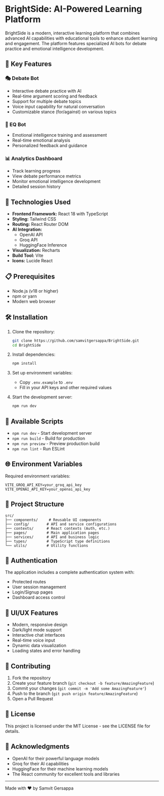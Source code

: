 # BrightSide: AI-Powered Learning Platform

BrightSide is a modern, interactive learning platform that combines advanced AI capabilities with educational tools to enhance student learning and engagement. The platform features specialized AI bots for debate practice and emotional intelligence development.

## 🌟 Key Features

### 🎭 Debate Bot
- Interactive debate practice with AI
- Real-time argument scoring and feedback
- Support for multiple debate topics
- Voice input capability for natural conversation
- Customizable stance (for/against) on various topics

### 🧠 EQ Bot
- Emotional intelligence training and assessment
- Real-time emotional analysis
- Personalized feedback and guidance

### 📊 Analytics Dashboard
- Track learning progress
- View debate performance metrics
- Monitor emotional intelligence development
- Detailed session history

## 🚀 Technologies Used

- **Frontend Framework:** React 18 with TypeScript
- **Styling:** Tailwind CSS
- **Routing:** React Router DOM
- **AI Integration:** 
  - OpenAI API
  - Groq API
  - HuggingFace Inference
- **Visualization:** Recharts
- **Build Tool:** Vite
- **Icons:** Lucide React

## 📋 Prerequisites

- Node.js (v18 or higher)
- npm or yarn
- Modern web browser

## 🛠️ Installation

1. Clone the repository:
   ```bash
   git clone https://github.com/samvitgersappa/BrightSide.git
   cd BrightSide
   ```

2. Install dependencies:
   ```bash
   npm install
   ```

3. Set up environment variables:
   - Copy `.env.example` to `.env`
   - Fill in your API keys and other required values

4. Start the development server:
   ```bash
   npm run dev
   ```

## 🔧 Available Scripts

- `npm run dev` - Start development server
- `npm run build` - Build for production
- `npm run preview` - Preview production build
- `npm run lint` - Run ESLint

## 🌐 Environment Variables

Required environment variables:
```
VITE_GROQ_API_KEY=your_groq_api_key
VITE_OPENAI_API_KEY=your_openai_api_key
```

## 📁 Project Structure

```
src/
├── components/     # Reusable UI components
├── config/        # API and service configurations
├── contexts/      # React contexts (Auth, etc.)
├── pages/         # Main application pages
├── services/      # API and business logic
├── types/         # TypeScript type definitions
└── utils/         # Utility functions
```

## 🔐 Authentication

The application includes a complete authentication system with:
- Protected routes
- User session management
- Login/Signup pages
- Dashboard access control

## 🎨 UI/UX Features

- Modern, responsive design
- Dark/light mode support
- Interactive chat interfaces
- Real-time voice input
- Dynamic data visualization
- Loading states and error handling

## 🤝 Contributing

1. Fork the repository
2. Create your feature branch (`git checkout -b feature/AmazingFeature`)
3. Commit your changes (`git commit -m 'Add some AmazingFeature'`)
4. Push to the branch (`git push origin feature/AmazingFeature`)
5. Open a Pull Request

## 📄 License

This project is licensed under the MIT License - see the LICENSE file for details.

## 👥 Acknowledgments

- OpenAI for their powerful language models
- Groq for their AI capabilities
- HuggingFace for their machine learning models
- The React community for excellent tools and libraries

---

Made with ❤️ by Samvit Gersappa